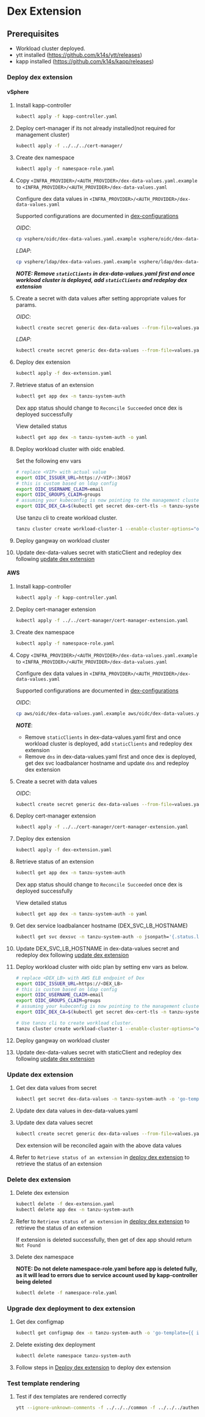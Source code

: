 # Dex Extension

## Prerequisites

* Workload cluster deployed.
* ytt installed (<https://github.com/k14s/ytt/releases>)
* kapp installed (<https://github.com/k14s/kapp/releases>)

### Deploy dex extension

#### vSphere

1. Install kapp-controller

    ```sh
    kubectl apply -f kapp-controller.yaml
    ```

2. Deploy cert-manager if its not already installed(not required for management cluster)

    ```sh
    kubectl apply -f ../../../cert-manager/
    ```

3. Create dex namespace

    ```sh
    kubectl apply -f namespace-role.yaml
    ```

4. Copy `<INFRA_PROVIDER>/<AUTH_PROVIDER>/dex-data-values.yaml.example` to `<INFRA_PROVIDER>/<AUTH_PROVIDER>/dex-data-values.yaml`

   Configure dex data values in `<INFRA_PROVIDER>/<AUTH_PROVIDER>/dex-data-values.yaml`

   Supported configurations are documented in [dex-configurations](../../../authentication/dex/README.md)

    *OIDC*:

    ```sh
    cp vsphere/oidc/dex-data-values.yaml.example vsphere/oidc/dex-data-values.yaml
    ```

    *LDAP*:

    ```sh
    cp vsphere/ldap/dex-data-values.yaml.example vsphere/ldap/dex-data-values.yaml
    ```

   ***NOTE: Remove `staticClients` in dex-data-values.yaml first and once workload cluster is deployed, add `staticClients` and redeploy dex extension***

5. Create a secret with data values after setting appropriate values for params.

    *OIDC*:

    ```sh
    kubectl create secret generic dex-data-values --from-file=values.yaml=vsphere/oidc/dex-data-values.yaml -n tanzu-system-auth
    ```

    *LDAP*:

    ```sh
    kubectl create secret generic dex-data-values --from-file=values.yaml=vsphere/ldap/dex-data-values.yaml -n tanzu-system-auth
    ```

6. Deploy dex extension

    ```sh
    kubectl apply -f dex-extension.yaml
   ```

7. Retrieve status of an extension

    ```sh
    kubectl get app dex -n tanzu-system-auth
    ```

   Dex app status should change to `Reconcile Succeeded` once dex is deployed successfully

   View detailed status

   ```sh
   kubectl get app dex -n tanzu-system-auth -o yaml
   ```

8. Deploy workload cluster with oidc enabled.

   Set the following env vars

    ```sh
    # replace <VIP> with actual value
    export OIDC_ISSUER_URL=https://<VIP>:30167
    # this is custom based on ldap config
    export OIDC_USERNAME_CLAIM=email
    export OIDC_GROUPS_CLAIM=groups
    # assuming your kubeconfig is now pointing to the management cluster
    export OIDC_DEX_CA=$(kubectl get secret dex-cert-tls -n tanzu-system-auth -o 'go-template={{ index .data "ca.crt" }}' | base64 -d | gzip | base64)
    ```

   Use tanzu cli to create workload cluster.

    ```sh
    tanzu cluster create workload-cluster-1 --enable-cluster-options="oidc" --plan dev --vsphere-controlplane-endpoint <WORKLOAD_CLUSTER_VIP>
    ```

9. Deploy gangway on workload cluster

10. Update dex-data-values secret with staticClient and redeploy dex following [update dex extension](#update-dex-extension)

#### AWS

1. Install kapp-controller

    ```sh
    kubectl apply -f kapp-controller.yaml
    ```

2. Deploy cert-manager extension

    ```sh
    kubectl apply -f ../../cert-manager/cert-manager-extension.yaml
    ```

3. Create dex namespace

    ```sh
    kubectl apply -f namespace-role.yaml
    ```

4. Copy `<INFRA_PROVIDER>/<AUTH_PROVIDER>/dex-data-values.yaml.example` to `<INFRA_PROVIDER>/<AUTH_PROVIDER>/dex-data-values.yaml`

   Configure dex data values in `<INFRA_PROVIDER>/<AUTH_PROVIDER>/dex-data-values.yaml`

   Supported configurations are documented in [dex-configurations](../../../authentication/dex/README.md)

   *OIDC*:

    ```sh
    cp aws/oidc/dex-data-values.yaml.example aws/oidc/dex-data-values.yaml
    ```

   ***NOTE***:
   * Remove `staticClients` in dex-data-values.yaml first and once workload cluster is deployed, add `staticClients` and redeploy dex extension
   * Remove `dns` in dex-data-values.yaml first and once dex is deployed, get dex svc loadbalancer hostname and update `dns` and redeploy dex extension

5. Create a secret with data values

    *OIDC*:

    ```sh
    kubectl create secret generic dex-data-values --from-file=values.yaml=aws/oidc/dex-data-values.yaml -n tanzu-system-auth
    ```

6. Deploy cert-manager extension

    ```sh
    kubectl apply -f ../../cert-manager/cert-manager-extension.yaml
    ```

7. Deploy dex extension

    ```sh
    kubectl apply -f dex-extension.yaml
   ```

8. Retrieve status of an extension

    ```sh
    kubectl get app dex -n tanzu-system-auth
    ```

   Dex app status should change to `Reconcile Succeeded` once dex is deployed successfully

   View detailed status

   ```sh
   kubectl get app dex -n tanzu-system-auth -o yaml
   ```

9. Get dex service loadbalancer hostname (DEX_SVC_LB_HOSTNAME)

    ```sh
    kubectl get svc dexsvc -n tanzu-system-auth -o jsonpath='{.status.loadBalancer.ingress[0].hostname}'
    ```

10. Update DEX_SVC_LB_HOSTNAME in dex-data-values secret and redeploy dex following [update dex extension](#update-dex-extension)

11. Deploy workload cluster with oidc plan by setting env vars as below.

    ```sh
    # replace <DEX_LB> with AWS ELB endpoint of Dex
    export OIDC_ISSUER_URL=https://<DEX_LB>
    # this is custom based on ldap config
    export OIDC_USERNAME_CLAIM=email
    export OIDC_GROUPS_CLAIM=groups
    # assuming your kubeconfig is now pointing to the management cluster
    export OIDC_DEX_CA=$(kubectl get secret dex-cert-tls -n tanzu-system-auth -o 'go-template={{ index .data "ca.crt" }}' | base64 -d | gzip | base64)
    ```

    ```sh
    # Use tanzu cli to create workload cluster.
    tanzu cluster create workload-cluster-1 --enable-cluster-options="oidc" --plan dev
    ```

12. Deploy gangway on workload cluster

13. Update dex-data-values secret with staticClient and redeploy dex following [update dex extension](#update-dex-extension)

### Update dex extension

1. Get dex data values from secret

    ```sh
    kubectl get secret dex-data-values -n tanzu-system-auth -o 'go-template={{ index .data "values.yaml" }}' | base64 -d > dex-data-values.yaml
    ```

2. Update dex data values in dex-data-values.yaml

3. Update dex data values secret

    ```sh
    kubectl create secret generic dex-data-values --from-file=values.yaml=dex-data-values.yaml -n tanzu-system-auth -o yaml --dry-run | kubectl replace -f-
    ```

   Dex extension will be reconciled again with the above data values

4. Refer to `Retrieve status of an extension` in [deploy dex extension](#deploy-dex-extension) to retrieve the status of an extension

### Delete dex extension

1. Delete dex extension

    ```sh
    kubectl delete -f dex-extension.yaml
    kubectl delete app dex -n tanzu-system-auth
    ```

2. Refer to `Retrieve status of an extension` in [deploy dex extension](#deploy-dex-extension) to retrieve the status of an extension

   If extension is deleted successfully, then get of dex app should return `Not Found`

3. Delete dex namespace

   **NOTE: Do not delete namespace-role.yaml before app is deleted fully, as it will lead to errors due to service account used by kapp-controller being deleted**

    ```sh
    kubectl delete -f namespace-role.yaml
    ```

### Upgrade dex deployment to dex extension

1. Get dex configmap

    ```sh
    kubectl get configmap dex -n tanzu-system-auth -o 'go-template={{ index .data "dex.yaml" }}' > dex-configmap.yaml
    ```

2. Delete existing dex deployment

    ```sh
    kubectl delete namespace tanzu-system-auth
    ```

3. Follow steps in [Deploy dex extension](#deploy-dex-extension) to deploy dex extension

### Test template rendering

1. Test if dex templates are rendered correctly

    ```sh
    ytt --ignore-unknown-comments -f ../../../common -f ../../../authentication/dex -f dex-data-values.yaml
    ```
